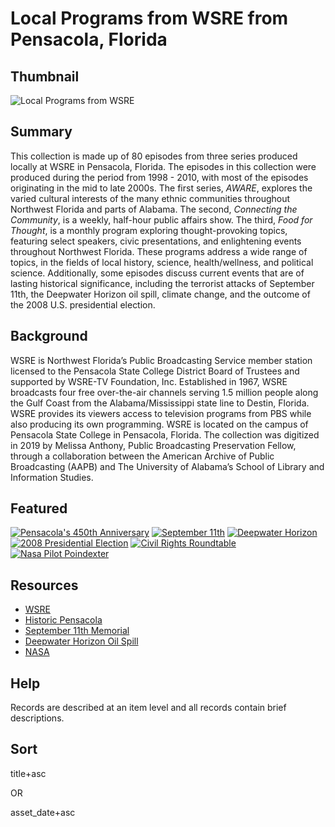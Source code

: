 # Local Programs from WSRE from Pensacola, Florida

## Thumbnail

![Local Programs from WSRE](https://s3.amazonaws.com/americanarchive.org/special-collections/WSRE_1000.jpg "Local Programs from WSRE")

## Summary

This collection is made up of 80 episodes from three series produced locally at WSRE in Pensacola, Florida. The episodes in this collection were produced during the period from 1998 - 2010, with most of the episodes originating in the mid to late 2000s. The first series, <em>AWARE</em>, explores the varied cultural interests of the many ethnic communities throughout Northwest Florida and parts of Alabama. The second, <em>Connecting the Community</em>, is a weekly, half-hour public affairs show. The third, <em>Food for Thought</em>, is a monthly program exploring thought-provoking topics, featuring select speakers, civic presentations, and enlightening events throughout Northwest Florida. These programs address a wide range of topics, in the fields of local history, science, health/wellness, and political science. Additionally, some episodes discuss current events that are of lasting historical significance, including the terrorist attacks of September 11th, the Deepwater Horizon oil spill, climate change, and the outcome of the 2008 U.S. presidential election.

## Background

WSRE is Northwest Florida’s Public Broadcasting Service member station licensed to the Pensacola State College District Board of Trustees and supported by WSRE-TV Foundation, Inc.
Established in 1967, WSRE broadcasts four free over-the-air channels serving 1.5 million people along the Gulf Coast from the Alabama/Mississippi state line to Destin, Florida. WSRE provides its viewers access to television programs from PBS while also producing its own programming. WSRE is located on the campus of Pensacola State College in Pensacola, Florida.  The collection was digitized in 2019 by Melissa Anthony, Public Broadcasting Preservation Fellow, through a collaboration between the American Archive of Public Broadcasting (AAPB) and The University of Alabama’s School of Library and Information Studies.

## Featured

[![Pensacola's 450th Anniversary](https://s3.amazonaws.com/americanarchive.org/special-collections/cpb-aacip-04feed33aa1.jpg)](/catalog/cpb-aacip-04feed33aa1)
[![September 11th](https://s3.amazonaws.com/americanarchive.org/special-collections/cpb-aacip-4e864e92211.jpg)](/catalog/cpb-aacip-4e864e92211)
[![Deepwater Horizon](https://s3.amazonaws.com/americanarchive.org/special-collections/cpb-aacip-eb591df9d04.jpg)](/catalog/cpb-aacip-eb591df9d04)
[![2008 Presidential Election](https://s3.amazonaws.com/americanarchive.org/special-collections/cpb-aacip-a1537810650.jpg)](/catalog/cpb-aacip-a1537810650)
[![Civil Rights Roundtable](https://s3.amazonaws.com/americanarchive.org/special-collections/cpb-aacip-97258801287.jpg)](/catalog/cpb-aacip-97258801287)
[![Nasa Pilot Poindexter](https://s3.amazonaws.com/americanarchive.org/special-collections/cpb-aacip-822a8b11e3c.jpg)](/catalog/cpb-aacip-cec5595568e)

## Resources

- [WSRE](https://www.wsre.org/)
- [Historic Pensacola](http://www.historicpensacola.org//)
- [September 11th Memorial](https://www.911memorial.org/)
- [Deepwater Horizon Oil Spill](https://ocean.si.edu/conservation/pollution/gulf-oil-spill)
- [NASA](https://www.nasa.gov/)

## Help

Records are described at an item level and all records contain brief descriptions.

## Sort

title+asc

OR

asset_date+asc

